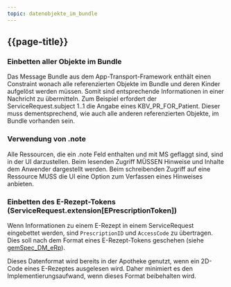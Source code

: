 ```yaml
---
topic: datenobjekte_im_bundle
---
```

## {{page-title}}

### Einbetten aller Objekte im Bundle

Das Message Bundle aus dem App-Transport-Framework enthält einen Constraint wonach alle referenzierten Objekte im Bundle und deren Kinder aufgelöst werden müssen. Somit sind entsprechende Informationen in einer Nachricht zu übermitteln.
Zum Beispiel erfordert der ServiceRequest.subject 1..1 die Angabe eines KBV_PR_FOR_Patient. Dieser muss dementsprechend, wie auch alle anderen referenzierten Objekte, im Bundle vorhanden sein.

### Verwendung von .note

Alle Ressourcen, die ein .note Feld enthalten und mit MS geflaggt sind, sind in der UI darzustellen. Beim lesenden Zugriff MÜSSEN Hinweise und Inhalte dem Anwender dargestellt werden. Beim schreibenden Zugriff auf eine Ressource MUSS die UI eine Option zum Verfassen eines Hinweises anbieten.

### Einbetten des E-Rezept-Tokens (ServiceRequest.extension[EPrescriptionToken])

Wenn Informationen zu einem E-Rezept in einem ServiceRequest eingebettet werden, sind `PrescriptionID` und `AccessCode` zu übertragen. Dies soll nach dem Format eines E-Rezept-Tokens geschehen (siehe [gemSpec_DM_eRp](https://fachportal.gematik.de/dokumentensuche?tx_gemcharacteristics_productlist%5BformIdentifier%5D=form-2849&tx_gemcharacteristics_productlist%5Btype%5D=ProdT&tx_gemcharacteristics_productlist%5Bproducttype%5D=107&tx_gemcharacteristics_productlist%5Bproducttypeversion%5D=75#c2849)).

Dieses Datenformat wird bereits in der Apotheke genutzt, wenn ein 2D-Code eines E-Rezeptes ausgelesen wird. Daher minimiert es den Implementierungsaufwand, wenn dieses Format beibehalten wird.

